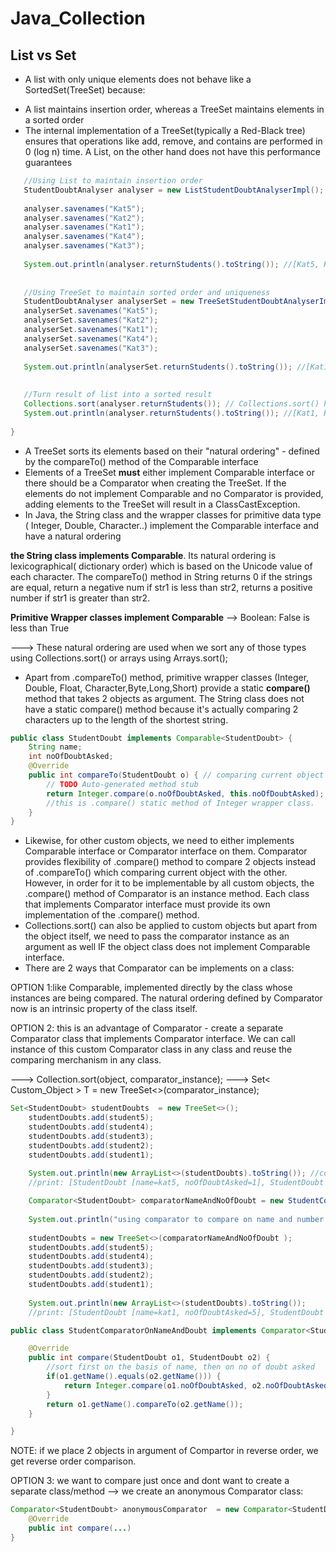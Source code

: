 # Java_Collection

## List vs Set

- A list with only unique elements does not behave like a SortedSet(TreeSet) because:
 * A list maintains insertion order, whereas a TreeSet maintains elements in a sorted order
 * The internal implementation of a TreeSet(typically a Red-Black tree) ensures that operations like add, remove, and contains are performed in 0 (log n) time. A List, on the other hand does not have this performance guarantees

 ```java
	//Using List to maintain insertion order
	StudentDoubtAnalyser analyser = new ListStudentDoubtAnalyserImpl();
	
	analyser.savenames("Kat5");
	analyser.savenames("Kat2");
	analyser.savenames("Kat1");
	analyser.savenames("Kat4");
	analyser.savenames("Kat3");
	
	System.out.println(analyser.returnStudents().toString()); //[Kat5, Kat2, Kat1, Kat4, Kat3]
	
	
	//Using TreeSet to maintain sorted order and uniqueness
	StudentDoubtAnalyser analyserSet = new TreeSetStudentDoubtAnalyserImpl();
	analyserSet.savenames("Kat5");
	analyserSet.savenames("Kat2");
	analyserSet.savenames("Kat1");
	analyserSet.savenames("Kat4");
	analyserSet.savenames("Kat3");
	
	System.out.println(analyserSet.returnStudents().toString()); //[Kat1, Kat2, Kat3, Kat4, Kat5]
	
	
	//Turn result of list into a sorted result 
	Collections.sort(analyser.returnStudents()); // Collections.sort() has void return type. If we want to maintain the original, we need to create a copy then sort on that copy
	System.out.println(analyser.returnStudents().toString()); //[Kat1, Kat2, Kat3, Kat4, Kat5]
	
}
```
- A TreeSet sorts its elements based on their "natural ordering" - defined by the compareTo() method of the Comparable interface
- Elements of a TreeSet **must** either implement Comparable interface or there should be a Comparator when creating the TreeSet. If the elements do not implement Comparable and no Comparator is provided, adding elements to the TreeSet will result in a ClassCastException.
- In Java, the String class and the wrapper classes for primitive data type ( Integer, Double, Character..) implement the Comparable interface and have a natural ordering

**the String class implements Comparable**. Its natural ordering is lexicographical( dictionary order) which is based on the Unicode value of each character. The compareTo() method in String  returns 0 if the strings are equal, return a negative num if str1 is less than str2, returns a positive number if str1 is greater than str2.

**Primitive Wrapper classes implement Comparable**
--> Boolean: False is less than True

---> These natural ordering are used when we sort any of those types using Collections.sort() or arrays using Arrays.sort();

- Apart from .compareTo() method, primitive wrapper classes (Integer, Double, Float, Character,Byte,Long,Short) provide a static **compare()** method that takes 2 objects as argument. The String class does not have a static compare() method because it's actually comparing 2 characters up to the length of the shortest string. 
```java
public class StudentDoubt implements Comparable<StudentDoubt> {
	String name;
	int noOfDoubtAsked;
	@Override
	public int compareTo(StudentDoubt o) { // comparing current object with another object
		// TODO Auto-generated method stub
		return Integer.compare(o.noOfDoubtAsked, this.noOfDoubtAsked); //this has nothing to do to Comparator interface
		//this is .compare() static method of Integer wrapper class.
	}
}
```

- Likewise, for other custom objects, we need to either implements Comparable interface or Comparator interface on them. Comparator provides flexibility of .compare() method to compare 2 objects instead of .compareTo() which comparing current object with the other. However, in order for it to be implementable by all custom objects, the .compare() method of Comparator is an instance method. Each class that implements Comparator interface must provide its own implementation of the .compare() method. 
- Collections.sort() can also be applied to custom objects but apart from the object itself, we need to pass the comparator instance as an argument as well IF the object class does not implement Comparable interface.
- There are 2 ways that Comparator can be implements on a class: 

OPTION 1:like Comparable, implemented directly by the class whose instances are being compared. The natural ordering defined by Comparator now is an intrinsic property of the class itself.

OPTION 2: this is an advantage of Comparator - create a separate Comparator class that implements Comparator interface. We can call instance of this custom Comparator class in any class and reuse the comparing merchanism in any class. 

---> Collection.sort(object, comparator_instance);
---> Set< Custom_Object > T = new TreeSet<>(comparator_instance);

```java
Set<StudentDoubt> studentDoubts  = new TreeSet<>();
	studentDoubts.add(student5);
	studentDoubts.add(student4);
	studentDoubts.add(student3);
	studentDoubts.add(student2);
	studentDoubts.add(student1);
	
	System.out.println(new ArrayList<>(studentDoubts).toString()); //comparable merchanism comparing on number of doubt ask
	//print: [StudentDoubt [name=kat5, noOfDoubtAsked=1], StudentDoubt [name=kat4, noOfDoubtAsked=2], StudentDoubt [name=kat3, noOfDoubtAsked=3], StudentDoubt [name=kat2, noOfDoubtAsked=4], StudentDoubt [name=kat1, noOfDoubtAsked=5]]

	Comparator<StudentDoubt> comparatorNameAndNoOfDoubt = new StudentComparatorOnNameAndDoubt();
	
	System.out.println("using comparator to compare on name and number of doubt");
	
	studentDoubts = new TreeSet<>(comparatorNameAndNoOfDoubt );
	studentDoubts.add(student5);
	studentDoubts.add(student4);
	studentDoubts.add(student3);
	studentDoubts.add(student2);
	studentDoubts.add(student1);
	
	System.out.println(new ArrayList<>(studentDoubts).toString());
    //print: [StudentDoubt [name=kat1, noOfDoubtAsked=5], StudentDoubt [name=kat2, noOfDoubtAsked=4], StudentDoubt [name=kat3, noOfDoubtAsked=3], StudentDoubt [name=kat4, noOfDoubtAsked=2], StudentDoubt [name=kat5, noOfDoubtAsked=1]]

```

```java
public class StudentComparatorOnNameAndDoubt implements Comparator<StudentDoubt> {

	@Override
	public int compare(StudentDoubt o1, StudentDoubt o2) {
		//sort first on the basis of name, then on no of doubt asked
		if(o1.getName().equals(o2.getName())) {
			return Integer.compare(o1.noOfDoubtAsked, o2.noOfDoubtAsked);
		}
		return o1.getName().compareTo(o2.getName());
	}

}
```

NOTE: if we place 2 objects in argument of Compartor in reverse order, we get  reverse order comparison. 

OPTION 3: we want to compare just once and dont want to create a separate class/method --> we create an anonymous Comparator class: 

```java
Comparator<StudentDoubt> anonymousComparator  = new Comparator<StudentDoubt>(){
    @Override
    public int compare(...)
}
```


